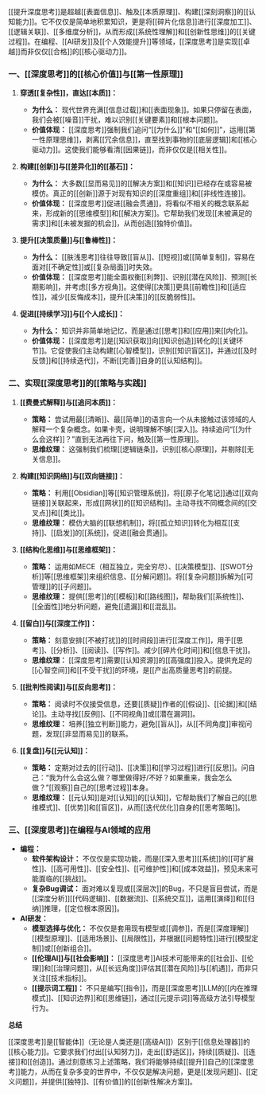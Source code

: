 [[提升深度思考]]是超越[[表面信息]]、触及[[本质原理]]、构建[[深刻洞察]]的[[认知能力]]。它不仅仅是简单地积累知识，更是将[[碎片化信息]]进行[[深度加工]]、[[逻辑关联]]、[[多维度分析]]，从而形成[[系统性理解]]和[[创新性思维]]的[[关键过程]]。在编程、[[AI研发]]及[[个人效能提升]]等领域，[[深度思考]]是实现[[卓越]]而非仅仅[[合格]]的[[核心驱动力]]。

### 一、[[深度思考]]的[[核心价值]]与[[第一性原理]]

1.  **穿透[[复杂性]]，直达[[本质]]：**
    *   **为什么：** 现代世界充满[[信息过载]]和[[表面现象]]。如果只停留在表面，我们会被[[噪音]]干扰，难以识别[[关键要素]]和[[根本问题]]。
    *   **价值体现：** [[深度思考]]强制我们追问“[[为什么]]”和“[[如何]]”，运用[[第一性原理思维]]，剥离[[冗余信息]]，直至找到事物的[[底层逻辑]]和[[核心驱动力]]。这使我们能够看清[[因果链]]，而非仅仅是[[相关性]]。

2.  **构建[[创新]]与[[差异化]]的[[基石]]：**
    *   **为什么：** 大多数[[显而易见]]的[[解决方案]]和[[知识]]已经存在或容易被模仿。真正的[[创新]]源于对现有知识的[[深度重组]]和[[非线性连接]]。
    *   **价值体现：** [[深度思考]]促进[[融会贯通]]，将看似不相关的概念联系起来，形成新的[[思维模型]]和[[解决方案]]。它帮助我们发现[[未被满足的需求]]和[[未被发掘的机会]]，从而创造[[独特价值]]。

3.  **提升[[决策质量]]与[[鲁棒性]]：**
    *   **为什么：** [[肤浅思考]]往往导致[[盲从]]、[[短视]]或[[简单复制]]，容易在面对[[不确定性]]或[[复杂局面]]时失效。
    *   **价值体现：** [[深度思考]]能全面权衡[[利弊]]、识别[[潜在风险]]、预测[[长期影响]]，并考虑[[多方视角]]。这使得[[决策]]更具[[前瞻性]]和[[适应性]]，减少[[反悔成本]]，提升[[决策]]的[[反脆弱性]]。

4.  **促进[[持续学习]]与[[个人成长]]：**
    *   **为什么：** 知识并非简单地记忆，而是通过[[思考]]和[[应用]]来[[内化]]。
    *   **价值体现：** [[深度思考]]是[[知识获取]]向[[知识创造]]转化的[[关键环节]]。它促使我们主动构建[[心智模型]]，识别[[知识盲区]]，并通过[[及时反馈]]和[[持续迭代]]，不断[[完善]]自身的[[认知结构]]。

### 二、实现[[深度思考]]的[[策略与实践]]

1.  **[[费曼式解释]]与[[追问本质]]：**
    *   **策略：** 尝试用最[[清晰]]、最[[简单]]的语言向一个从未接触过该领域的人解释一个复杂概念。如果卡壳，说明理解不够[[深入]]。持续追问“[[为什么会这样]]？”直到无法再往下问，触及[[第一性原理]]。
    *   **思维纹理：** 这强制我们梳理[[逻辑链条]]，识别[[核心原理]]，并剔除[[无关信息]]。

2.  **构建[[知识网络]]与[[双向链接]]：**
    *   **策略：** 利用[[Obsidian]]等[[知识管理系统]]，将[[原子化笔记]]通过[[双向链接]]关联起来，形成[[网状]]的[[知识结构]]。主动寻找不同概念间的[[交叉点]]和[[类比]]。
    *   **思维纹理：** 模仿大脑的[[联想机制]]，将[[孤立知识]]转化为相互[[支持]]、[[启发]]的[[系统]]，促进[[融会贯通]]。

3.  **[[结构化思维]]与[[思维框架]]：**
    *   **策略：** 运用如MECE（相互独立，完全穷尽）、[[决策模型]]、[[SWOT分析]]等[[思维框架]]来组织信息、[[分解问题]]。将[[复杂问题]]拆解为[[可管理]]的[[子问题]]。
    *   **思维纹理：** 提供[[思考]]的[[模板]]和[[路线图]]，帮助我们[[系统性]]、[[全面性]]地分析问题，避免[[遗漏]]和[[混乱]]。

4.  **[[留白]]与[[深度工作]]：**
    *   **策略：** 刻意安排[[不被打扰]]的[[时间段]]进行[[深度工作]]，用于[[思考]]、[[分析]]、[[阅读]]、[[写作]]。减少[[碎片化时间]]和[[信息干扰]]。
    *   **思维纹理：** [[深度思考]]需要[[认知资源]]的[[高强度]]投入。提供充足的[[心智空间]]和[[不受干扰]]的环境，是[[产出高质量思考]]的前提。

5.  **[[批判性阅读]]与[[反向思考]]：**
    *   **策略：** 阅读时不仅接受信息，还要[[质疑]]作者的[[假设]]、[[论据]]和[[结论]]。主动寻找[[反例]]、[[不同视角]]或[[潜在漏洞]]。
    *   **思维纹理：** 培养[[独立判断]]能力，避免[[盲从]]，从[[不同角度]]审视问题，发现[[非显而易见]]的联系。

6.  **[[复盘]]与[[元认知]]：**
    *   **策略：** 定期对过去的[[行动]]、[[决策]]和[[学习过程]]进行[[反思]]。问自己：“我为什么会这么做？哪里做得好/不好？如果重来，我会怎么做？”[[观察]]自己的[[思考过程]]本身。
    *   **思维纹理：** [[元认知]]是对[[认知]]的[[认知]]，它帮助我们了解自己的[[思维模式]]、[[优势]]和[[盲区]]，从而[[迭代优化]]自身的[[思考策略]]。

### 三、[[深度思考]]在编程与AI领域的应用

*   **编程：**
    *   **软件架构设计：** 不仅仅是实现功能，而是[[深入思考]][[系统]]的[[可扩展性]]、[[高可用性]]、[[安全性]]、[[可维护性]]和[[成本效益]]，预见未来可能面临的[[挑战]]。
    *   **复杂Bug调试：** 面对难以复现或[[深层次]]的Bug，不只是盲目尝试，而是[[深度分析]][[代码逻辑]]、[[数据流]]、[[系统交互]]，运用[[演绎]]和[[归纳]]推理，[[定位根本原因]]。
*   **AI研发：**
    *   **模型选择与优化：** 不仅仅是套用现有模型或[[调参]]，而是[[深度理解]][[模型原理]]、[[适用场景]]、[[局限性]]，并根据[[问题特性]]进行[[模型定制]]或[[创新组合]]。
    *   **[[伦理AI]]与[[社会影响]]：** [[深度思考]]AI技术可能带来的[[社会]]、[[伦理]]和[[治理问题]]，从[[长远角度]]评估其[[潜在风险]]与[[机遇]]，而非只关注[[技术指标]]。
    *   **[[提示词工程]]：** 不只是编写[[指令]]，而是[[深度思考]]LLM的[[内在推理模式]]、[[知识边界]]和[[思维链]]，通过[[元提示词]]等高级方法引导模型行为。

**总结**

[[深度思考]]是[[智能体]]（无论是人类还是[[高级AI]]）区别于[[信息处理器]]的[[核心能力]]。它要求我们付出[[认知努力]]，走出[[舒适区]]，持续[[质疑]]、[[连接]]和[[创造]]。通过刻意练习上述策略，我们将能够持续[[提升]]自己的[[深度思考]]能力，从而在复杂多变的世界中，不仅仅是解决问题，更是[[发现问题]]、[[定义问题]]，并提供[[独特]]、[[有价值]]的[[创新性解决方案]]。